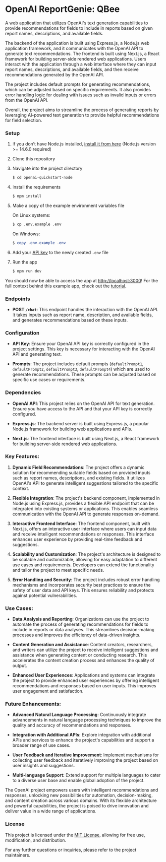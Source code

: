 # OpenAI ReportGenie: QBee

A web application that utilizes OpenAI's text generation capabilities to provide recommendations for fields to include in reports based on given report names, descriptions, and available fields.

The backend of the application is built using Express.js, a Node.js web application framework, and it communicates with the OpenAI API to generate text recommendations. The frontend is built using Next.js, a React framework for building server-side rendered web applications. Users interact with the application through a web interface where they can input report names, descriptions, and available fields, and then receive recommendations generated by the OpenAI API.

The project includes default prompts for generating recommendations, which can be adjusted based on specific requirements. It also provides error handling logic for dealing with issues such as invalid inputs or errors from the OpenAI API.

Overall, the project aims to streamline the process of generating reports by leveraging AI-powered text generation to provide helpful recommendations for field selection.

### Setup

1. If you don’t have Node.js installed, [install it from here](https://nodejs.org/en/) (Node.js version >= 14.6.0 required)

2. Clone this repository

3. Navigate into the project directory

   ```bash
   $ cd openai-quickstart-node
   ```

4. Install the requirements

   ```bash
   $ npm install
   ```

5. Make a copy of the example environment variables file

   On Linux systems: 
   ```bash
   $ cp .env.example .env
   ```
   On Windows:
   ```powershell
   $ copy .env.example .env
   ```
6. Add your [API key](https://platform.openai.com/account/api-keys) to the newly created `.env` file

7. Run the app

   ```bash
   $ npm run dev
   ```

You should now be able to access the app at [http://localhost:3000](http://localhost:3000)! For the full context behind this example app, check out the [tutorial](https://platform.openai.com/docs/quickstart).

### Endpoints

- **POST `/chat`**: This endpoint handles the interaction with the OpenAI API. It takes inputs such as report name, description, and available fields, and generates recommendations based on these inputs.

### Configuration

- **API Key**: Ensure your OpenAI API key is correctly configured in the project settings. This key is necessary for interacting with the OpenAI API and generating text.

- **Prompts**: The project includes default prompts (`defaultPrompt1`, `defaultPrompt2`, `defaultPrompt3`, `defaultPrompt4`) which are used to generate recommendations. These prompts can be adjusted based on specific use cases or requirements.

### Dependencies

- **OpenAI API**: This project relies on the OpenAI API for text generation. Ensure you have access to the API and that your API key is correctly configured.

- **Express.js**: The backend server is built using Express.js, a popular Node.js framework for building web applications and APIs.

- **Next.js**: The frontend interface is built using Next.js, a React framework for building server-side rendered web applications.

### Key Features:

1. **Dynamic Field Recommendations**: The project offers a dynamic solution for recommending suitable fields based on provided inputs such as report names, descriptions, and existing fields. It utilizes OpenAI's API to generate intelligent suggestions tailored to the specific context.

2. **Flexible Integration**: The project's backend component, implemented in Node.js using Express.js, provides a flexible API endpoint that can be integrated into existing systems or applications. This enables seamless communication with the OpenAI API to generate responses on-demand.

3. **Interactive Frontend Interface**: The frontend component, built with Next.js, offers an interactive user interface where users can input data and receive intelligent recommendations or responses. This interface enhances user experience by providing real-time feedback and suggestions.

4. **Scalability and Customization**: The project's architecture is designed to be scalable and customizable, allowing for easy adaptation to different use cases and requirements. Developers can extend the functionality and tailor the project to meet specific needs.

5. **Error Handling and Security**: The project includes robust error handling mechanisms and incorporates security best practices to ensure the safety of user data and API keys. This ensures reliability and protects against potential vulnerabilities.

### Use Cases:

- **Data Analysis and Reporting**: Organizations can use the project to automate the process of generating recommendations for fields to include in reports or data analyses. This streamlines decision-making processes and improves the efficiency of data-driven insights.

- **Content Generation and Assistance**: Content creators, researchers, and writers can utilize the project to receive intelligent suggestions and assistance when generating content or conducting research. This accelerates the content creation process and enhances the quality of output.

- **Enhanced User Experiences**: Applications and systems can integrate the project to provide enhanced user experiences by offering intelligent recommendations and responses based on user inputs. This improves user engagement and satisfaction.

### Future Enhancements:

- **Advanced Natural Language Processing**: Continuously integrate advancements in natural language processing techniques to improve the quality and accuracy of recommendations and responses.

- **Integration with Additional APIs**: Explore integration with additional APIs and services to enhance the project's capabilities and support a broader range of use cases.

- **User Feedback and Iterative Improvement**: Implement mechanisms for collecting user feedback and iteratively improving the project based on user insights and suggestions.

- **Multi-language Support**: Extend support for multiple languages to cater to a diverse user base and enable global adoption of the project.

The OpenAI project empowers users with intelligent recommendations and responses, unlocking new possibilities for automation, decision-making, and content creation across various domains. With its flexible architecture and powerful capabilities, the project is poised to drive innovation and deliver value in a wide range of applications.

### License

This project is licensed under the [MIT License](LICENSE), allowing for free use, modification, and distribution.

For any further questions or inquiries, please refer to the project maintainers.
